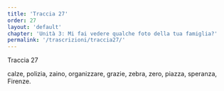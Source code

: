 ```yaml
---
title: 'Traccia 27'
order: 27
layout: 'default'
chapter: 'Unità 3: Mi fai vedere qualche foto della tua famiglia?'
permalink: '/trascrizioni/traccia27/'
---
```


Traccia 27

calze, polizia, zaino, organizzare, grazie, zebra, zero, piazza, speranza, Firenze.

